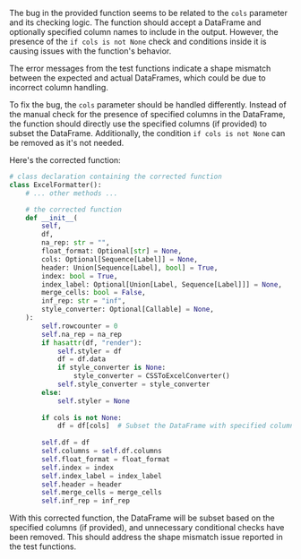 The bug in the provided function seems to be related to the `cols` parameter and its checking logic. The function should accept a DataFrame and optionally specified column names to include in the output. However, the presence of the `if cols is not None` check and conditions inside it is causing issues with the function's behavior.

The error messages from the test functions indicate a shape mismatch between the expected and actual DataFrames, which could be due to incorrect column handling.

To fix the bug, the `cols` parameter should be handled differently. Instead of the manual check for the presence of specified columns in the DataFrame, the function should directly use the specified columns (if provided) to subset the DataFrame. Additionally, the condition `if cols is not None` can be removed as it's not needed.

Here's the corrected function:

```python
# class declaration containing the corrected function
class ExcelFormatter():
    # ... other methods ...

    # the corrected function
    def __init__(
        self,
        df,
        na_rep: str = "",
        float_format: Optional[str] = None,
        cols: Optional[Sequence[Label]] = None,
        header: Union[Sequence[Label], bool] = True,
        index: bool = True,
        index_label: Optional[Union[Label, Sequence[Label]]] = None,
        merge_cells: bool = False,
        inf_rep: str = "inf",
        style_converter: Optional[Callable] = None,
    ):
        self.rowcounter = 0
        self.na_rep = na_rep
        if hasattr(df, "render"):
            self.styler = df
            df = df.data
            if style_converter is None:
                style_converter = CSSToExcelConverter()
            self.style_converter = style_converter
        else:
            self.styler = None
        
        if cols is not None:
            df = df[cols]  # Subset the DataFrame with specified columns
    
        self.df = df
        self.columns = self.df.columns
        self.float_format = float_format
        self.index = index
        self.index_label = index_label
        self.header = header
        self.merge_cells = merge_cells
        self.inf_rep = inf_rep
```

With this corrected function, the DataFrame will be subset based on the specified columns (if provided), and unnecessary conditional checks have been removed. This should address the shape mismatch issue reported in the test functions.